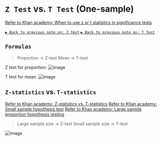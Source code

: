 # `Z Test` vs. `T Test` (One-sample)

[Refer to Khan academy: When to use z or t statistics in significance tests](https://www.khanacademy.org/math/statistics-probability/significance-tests-one-sample/modal/v/when-to-use-z-or-t-statistics-in-significance-tests)

[`▶ Back to previous note on: Z Test`](https://github.com/solomonxie/solomonxie.github.io/issues/50#issuecomment-420189772)
[`▶ Back to previous note on: T Test`](https://github.com/solomonxie/solomonxie.github.io/issues/50#issuecomment-420521963)

## `Formulas`

> Proportion -> Z-test
   Mean -> T-test

Z test for proportion:
![image](https://user-images.githubusercontent.com/14041622/45408926-514fb180-b6a0-11e8-8174-1a360944483c.png)

T test for mean:
![image](https://user-images.githubusercontent.com/14041622/45405555-eef1b380-b695-11e8-8bbb-0369788dfa02.png)


## `Z-statistics` vs. `T-statistics`

[Refer to Khan academy: Z-statistics vs. T-statistics](https://www.khanacademy.org/math/statistics-probability/significance-tests-one-sample/modal/v/z-statistics-vs-t-statistics)
[Refer to Khan academy: Small sample hypothesis test](https://www.khanacademy.org/math/statistics-probability/significance-tests-one-sample/modal/v/small-sample-hypothesis-test)
[Refer to Khan academy: Large sample proportion hypothesis testing](https://www.khanacademy.org/math/statistics-probability/significance-tests-one-sample/modal/v/large-sample-proportion-hypothesis-testing)

> Large sample size -> Z-test
   Small sample size -> T-test

![image](https://user-images.githubusercontent.com/14041622/45409704-81984f80-b6a2-11e8-8a32-1a977ba07dd3.png)
